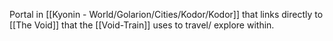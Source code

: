 Portal in [[Kyonin - World/Golarion/Cities/Kodor/Kodor]] that links directly to [[The Void]] that the [[Void-Train]] uses to travel/ explore within. 
